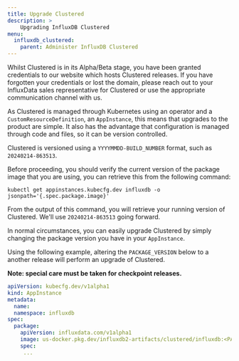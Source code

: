 ```yaml
---
title: Upgrade Clustered
description: >
    Upgrading InfluxDB Clustered
menu:
  influxdb_clustered:
    parent: Administer InfluxDB Clustered
---
```


Whilst Clustered is in its Alpha/Beta stage, you have been granted credentials to our website which hosts Clustered releases. If you have forgotten your credentials or lost
the domain, please reach out to your InfluxData sales representative for Clustered or use the appropriate communication channel with us.


As Clustered is managed through Kubernetes using an operator and a `CustomResourceDefinition`, an `AppInstance`, this means that upgrades to the product are simple. It also has the advantage that configuration is managed through code and files, so it can be version controlled.

Clustered is versioned using a `YYYYMMDD-BUILD_NUMBER` format, such as `20240214-863513`.

Before proceeding, you should verify the current version of the package image that you are using, you can retrieve this from the following command:

```
kubectl get appinstances.kubecfg.dev influxdb -o jsonpath='{.spec.package.image}'
```

From the output of this command, you will retrieve your running version of Clustered. We'll use `20240214-863513` going forward.


In normal circumstances, you can easily upgrade Clustered by simply changing the package version you have in your `AppInstance`.

Using the following example, altering the `PACKAGE_VERSION` below to a another release will perform an upgrade of Clustered.

**Note: special care must be taken for checkpoint releases.**

```yaml
apiVersion: kubecfg.dev/v1alpha1
kind: AppInstance
metadata:
  name:
  namespace: influxdb
spec:
  package:
    apiVersion: influxdata.com/v1alpha1
    image: us-docker.pkg.dev/influxdb2-artifacts/clustered/influxdb:<PACKAGE_VERSION>
    spec:
     ...
```
